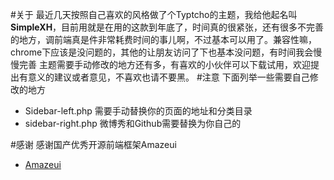 #关于
 最近几天按照自己喜欢的风格做了个Typtcho的主题，我给他起名叫**SimpleXH**，目前用就是在用的这款到年底了，时间真的很紧张，还有很多不完善的地方，调前端真是件非常耗费时间的事儿啊，不过基本可以用了。兼容性嘛，chrome下应该是没问题的，其他的让朋友访问了下也基本没问题，有时间我会慢慢完善
 主题需要手动修改的地方还有多，有喜欢的小伙伴可以下载试用，欢迎提出有意义的建议或者意见，不喜欢也请不要黑。
#注意
下面列举一些需要自己修改的地方
* Sidebar-left.php  需要手动替换你的页面的地址和分类目录
* sidebar-right.php 微博秀和Github需要替换为你自己的



#感谢
感谢国产优秀开源前端框架Amazeui
* [Amazeui](http://amazeui.org/)

